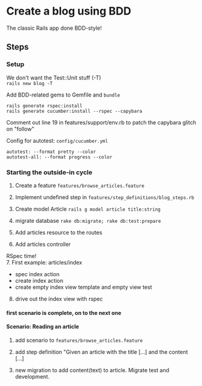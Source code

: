 # Create a blog using BDD

The classic Rails app done BDD-style!

## Steps

### Setup

We don't want the Test::Unit stuff (-T)  
`rails new blog -T`

Add BDD-related gems to Gemfile and `bundle`

    rails generate rspec:install
    rails generate cucumber:install --rspec --capybara

Comment out line 19 in features/support/env.rb to patch the capybara glitch on "follow"

Config for autotest: `config/cucumber.yml`

    autotest: --format pretty --color
    autotest-all: --format progress --color

### Starting the outside-in cycle

1. Create a feature `features/browse_articles.feature`

2. Implement undefined step in `features/step_definitions/blog_steps.rb`

3. Create model Article `rails g model article title:string`

4. migrate database `rake db:migrate; rake db:test:prepare`

5. Add articles resource to the routes

6. Add articles controller

RSpec time!  
7. First example: articles/index

* spec index action
* create index action
* create empty index view template and empty view test

8. drive out the index view with rspec

#### first scenario is complete, on to the next one

#### Scenario: Reading an article

1. add scenario to `features/browse_articles.feature`

2. add step definition "Given an article with the title [...] and the content [...]

3. new migration to add content(text) to article. Migrate test and development.
